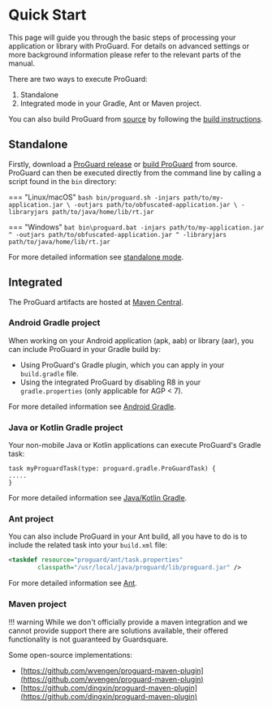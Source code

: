 # Quick Start

This page will guide you through the basic steps of processing your application or library with ProGuard.
For details on advanced settings or more background information please refer to the relevant parts of the manual.


There are two ways to execute ProGuard:

1. Standalone
2. Integrated mode in your Gradle, Ant or Maven project.

You can also build ProGuard from [source](https://github.com/Guardsquare/proguard) by following the [build instructions](building.md).

## Standalone

Firstly, download a [ProGuard release](https://github.com/Guardsquare/proguard/releases) or [build ProGuard](building.md) from source. 
ProGuard can then be executed directly from the command line by calling a script found in the `bin` directory:

=== "Linux/macOS"
    ```bash
    bin/proguard.sh -injars path/to/my-application.jar \
                    -outjars path/to/obfuscated-application.jar \
                    -libraryjars path/to/java/home/lib/rt.jar
    ```

=== "Windows"
    ```bat
    bin\proguard.bat -injars path/to/my-application.jar ^
                     -outjars path/to/obfuscated-application.jar ^
                     -libraryjars path/to/java/home/lib/rt.jar
    ```
 
For more detailed information see [standalone mode](setup/standalone.md).

## Integrated

The ProGuard artifacts are hosted at [Maven Central](https://search.maven.org/search?q=g:com.guardsquare).

### Android Gradle project

When working on your Android application (apk, aab) or library (aar), you can include ProGuard in your Gradle build by:

- Using ProGuard's Gradle plugin, which you can apply in your `build.gradle` file.
- Using the integrated ProGuard by disabling R8 in your `gradle.properties` (only applicable for AGP < 7).

For more detailed information see [Android Gradle](setup/gradleplugin.md).

### Java or Kotlin Gradle project

Your non-mobile Java or Kotlin applications can execute ProGuard's Gradle task:
```proguard
task myProguardTask(type: proguard.gradle.ProGuardTask) {
.....
}
```

For more detailed information see [Java/Kotlin Gradle](setup/gradle.md).

### Ant project

You can also include ProGuard in your Ant build, all you have to do is to include the related task into your `build.xml` file:
```xml
<taskdef resource="proguard/ant/task.properties"
        classpath="/usr/local/java/proguard/lib/proguard.jar" />
```

For more detailed information see [Ant](setup/ant.md).


### Maven project

!!! warning
    While we don't officially provide a maven integration and we cannot provide support there are solutions available, their offered functionality is not guaranteed by Guardsquare.

Some open-source implementations:

- [https://github.com/wvengen/proguard-maven-plugin](https://github.com/wvengen/proguard-maven-plugin)
- [https://github.com/dingxin/proguard-maven-plugin](https://github.com/dingxin/proguard-maven-plugin)
